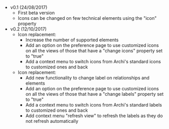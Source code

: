 *   v0.1 (24/08/2017)
    *   First beta version
    *   Icons can be changed on few technical elements using the "icon" property
*   v0.2 (12/10/2017)
    *   Icon replacement:
        *   Increase the number of supported elements
        *   Add an option on the preference page to use customized icons on all the views of those that have a "change icons" property set to "true"
        *   Add a context menu to switch icons from Archi's standard icons to customized ones and back
    *   Icon replacement:
        *   Add new functionality to change label on relationships and elements
        *   Add an option on the preference page to use customized icons on all the views of those that have a "change labels" property set to "true"
        *   Add a context menu to switch icons from Archi's standard labels to customized ones and back
        *   Add context menu "refresh view" to refresh the labels as they do not refresh automatically